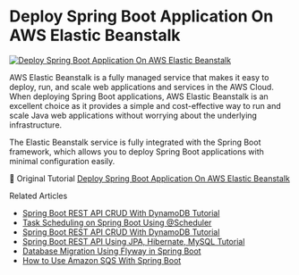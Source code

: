 # Deploy Spring Boot Application On AWS Elastic Beanstalk

<a href="https://javatodev.com/deploy-spring-boot-application-on-aws-elastic-beanstalk/" target="blank">
    <img align="center" src="https://javatodev.com/wp-content/uploads/2023/01/Deploy-Spring-Boot-Application-On-AWS-Elastic-Beanstalk-1288x725.png" 
alt="Deploy Spring Boot Application On AWS Elastic Beanstalk"/></a>

<p align="left">

AWS Elastic Beanstalk is a fully managed service that makes it easy to deploy, run, and scale web applications and services in the AWS Cloud. When deploying Spring Boot applications, AWS Elastic Beanstalk is an excellent choice as it provides a simple and cost-effective way to run and scale Java web applications without worrying about the underlying infrastructure.

The Elastic Beanstalk service is fully integrated with the Spring Boot framework, which allows you to deploy Spring Boot applications with minimal configuration easily.

</p>

📄 Original Tutorial [Deploy Spring Boot Application On AWS Elastic Beanstalk](https://javatodev.com/deploy-spring-boot-application-on-aws-elastic-beanstalk/)

Related Articles

- [Spring Boot REST API CRUD With DynamoDB Tutorial](https://www.javatodev.com/spring-boot-dynamo-db-crud-tutorial/)
- [Task Scheduling on Spring Boot Using @Scheduler](https://www.javatodev.com/how-to-use-scheduler-annotation-in-spring-boot/)
- [Spring Boot REST API CRUD With DynamoDB Tutorial](https://javatodev.com/spring-boot-dynamo-db-crud-tutorial/)
- [Spring Boot REST API Using JPA, Hibernate, MySQL Tutorial](https://javatodev.com/spring-boot-mysql/)
- [Database Migration Using Flyway in Spring Boot](https://javatodev.com/flyway-spring-boot/)
- [How to Use Amazon SQS With Spring Boot](https://www.javatodev.com/how-to-use-amazon-sqs-with-spring-boot/)

